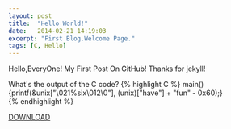 ```yaml
---
layout: post
title:  "Hello World!"
date:   2014-02-21 14:19:03
excerpt: "First Blog.Welcome Page."
tags: [C, Hello]
---
```


Hello,EveryOne!
My First Post On GitHub!
Thanks for jekyll!

What's the output of the C code?
{% highlight C %}
main() {printf(&unix["\021%six\012\0"], (unix)["have"] + "fun" - 0x60);}  
{% endhighlight %}

<script src="https://gist.github.com/yingshin/c8fe5bcdff3cf7d633d3.js"></script>
[DOWNLOAD]({{site.url}}/assets/downloads/IOCCC-David-Korn.c)
